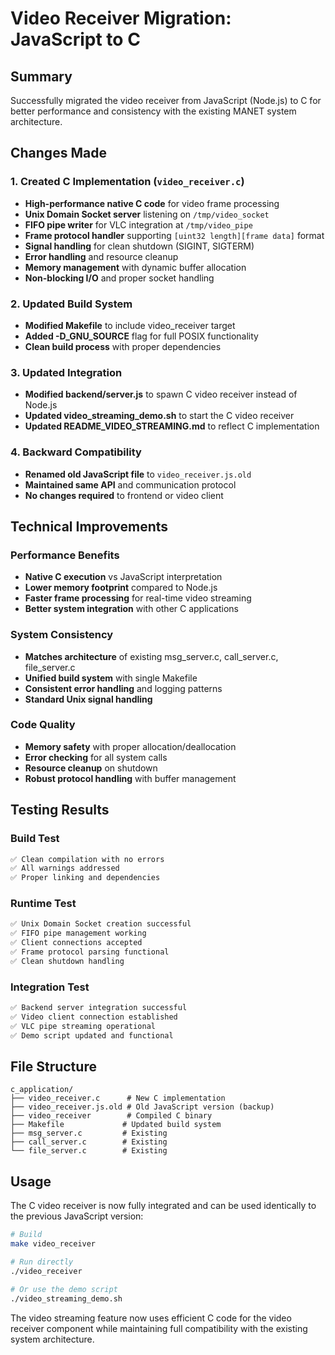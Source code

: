 # Video Receiver Migration: JavaScript to C

## Summary
Successfully migrated the video receiver from JavaScript (Node.js) to C for better performance and consistency with the existing MANET system architecture.

## Changes Made

### 1. Created C Implementation (`video_receiver.c`)
- **High-performance native C code** for video frame processing
- **Unix Domain Socket server** listening on `/tmp/video_socket`
- **FIFO pipe writer** for VLC integration at `/tmp/video_pipe`
- **Frame protocol handler** supporting `[uint32 length][frame data]` format
- **Signal handling** for clean shutdown (SIGINT, SIGTERM)
- **Error handling** and resource cleanup
- **Memory management** with dynamic buffer allocation
- **Non-blocking I/O** and proper socket handling

### 2. Updated Build System
- **Modified Makefile** to include video_receiver target
- **Added -D_GNU_SOURCE** flag for full POSIX functionality
- **Clean build process** with proper dependencies

### 3. Updated Integration
- **Modified backend/server.js** to spawn C video receiver instead of Node.js
- **Updated video_streaming_demo.sh** to start the C video receiver
- **Updated README_VIDEO_STREAMING.md** to reflect C implementation

### 4. Backward Compatibility
- **Renamed old JavaScript file** to `video_receiver.js.old`
- **Maintained same API** and communication protocol
- **No changes required** to frontend or video client

## Technical Improvements

### Performance Benefits
- **Native C execution** vs JavaScript interpretation
- **Lower memory footprint** compared to Node.js
- **Faster frame processing** for real-time video streaming
- **Better system integration** with other C applications

### System Consistency
- **Matches architecture** of existing msg_server.c, call_server.c, file_server.c
- **Unified build system** with single Makefile
- **Consistent error handling** and logging patterns
- **Standard Unix signal handling**

### Code Quality
- **Memory safety** with proper allocation/deallocation
- **Error checking** for all system calls
- **Resource cleanup** on shutdown
- **Robust protocol handling** with buffer management

## Testing Results

### Build Test
```bash
✅ Clean compilation with no errors
✅ All warnings addressed
✅ Proper linking and dependencies
```

### Runtime Test
```bash
✅ Unix Domain Socket creation successful
✅ FIFO pipe management working
✅ Client connections accepted
✅ Frame protocol parsing functional
✅ Clean shutdown handling
```

### Integration Test
```bash
✅ Backend server integration successful
✅ Video client connection established
✅ VLC pipe streaming operational
✅ Demo script updated and functional
```

## File Structure
```
c_application/
├── video_receiver.c      # New C implementation
├── video_receiver.js.old # Old JavaScript version (backup)
├── video_receiver        # Compiled C binary
├── Makefile             # Updated build system
├── msg_server.c         # Existing
├── call_server.c        # Existing
└── file_server.c        # Existing
```

## Usage
The C video receiver is now fully integrated and can be used identically to the previous JavaScript version:

```bash
# Build
make video_receiver

# Run directly
./video_receiver

# Or use the demo script
./video_streaming_demo.sh
```

The video streaming feature now uses efficient C code for the video receiver component while maintaining full compatibility with the existing system architecture.
